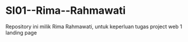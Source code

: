 # SI01--Rima--Rahmawati
Repository ini milik Rima Rahmawati, untuk keperluan tugas project web 1 landing page
